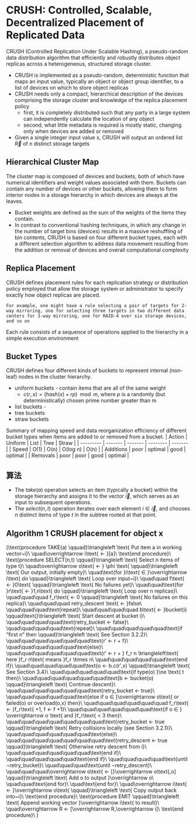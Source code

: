 # CRUSH: Controlled, Scalable, Decentralized Placement of Replicated Data
  CRUSH (Controlled Replication Under Scalable Hashing), a pseudo-random data distribution algorithm that efficiently and robustly distributes object replicas across a heterogeneous, structured storage cluster.
- CRUSH is implemented as a pseudo-random, deterministic function that maps an input value, typically an object or object group identifier, to a list of devices on which to store object replicas
- CRUSH needs only a compact, hierarchical description of the devices comprising the storage cluster and knowledge of the replica placement policy
  * first, it is completely distributed such that any party in a large system can independently calculate the location of any object
  * second, what little metadata is required is mostly static, changing only when devices are added or removed
- Given a single integer input value x, CRUSH will output an ordered list $\overrightarrow{R}$ of n distinct storage targets

## Hierarchical Cluster Map
The cluster map is composed of devices and buckets, both of which have numerical identifiers and weight values associated with them.
Buckets can contain any number of devices or other buckets, allowing them to form interior nodes in a storage hierarchy in which devices are always at the leaves.
- Bucket weights are defined as the sum of the weights of the items they contain.
- In contrast to conventional hashing techniques, in which any change in the number of target bins (devices) results in a massive reshuffling of bin contents, CRUSH is based on four different bucket types, each with a different selection algorithm to address data movement resulting from the addition or removal of devices and overall computational complexity

## Replica Placement
  CRUSH defines placement rules for each replication strategy or distribution policy employed that allow the storage system or administrator to specify exactly how object replicas are placed.

    For example, one might have a rule selecting a pair of targets for 2-way mirroring, one for selecting three targets in two different data centers for 3-way mirroring, one for RAID-4 over six storage devices, and so on
Each rule consists of a sequence of operations applied to
the hierarchy in a simple execution environment
## Bucket Types
CRUSH defines four different kinds of buckets to represent internal (non-leaf) nodes in the cluster hierarchy.
 * uniform buckets - contain items that are all of the same weight 
   - $c(r,x) = (hash(x)+rp) \mod m$, where $p$ is a randomly (but deterministically) chosen prime number greater
than m
 * list buckets - 
 * tree buckets
 * straw buckets

Summary of mapping speed and data reorganization efficiency of different bucket types when items are added to or removed from a bucket.
| Action    | Uniform | List    | Tree     | Straw   |
| --------- | ------- | ------- | -------- | ------- |
| Speed     | O(1)    | O(n)    | O(log n) | O(n)    |
| Additions | poor    | optimal | good     | optimal |
| Removals  | poor    | poor    | good     | optimal |

## 算法
- The $take(a)$ operation selects an item (typically a bucket) within the storage hierarchy and assigns it to the vector $\overrightarrow i$, which serves as an input to subsequent operations.
- The $select(n,t)$ operation iterates over each element $i \in \overrightarrow i$, and chooses $n$ distinct items of type $t$ in the subtree rooted at that point.

## Algorithm 1 CRUSH placement for object x 

\(\text{procedure TAKE(a) \qquad}\triangleleft \text{ Put item a in working vector~i}\\
\quad\overrightarrow i\text{ ← }[a]\\
\text{end procedure}\\
\text{procedure SELECT(n,t) \qquad}\triangleleft \text{ Select n items of type t}\\
\quad\overrightarrow o\text{ ← } \phi \text{ \qquad}\triangleleft \text{ Our output, initially empty}\\
\quad\text{for }i\text{ ∈ }\overrightarrow i\text{ do \qquad}\triangleleft \text{ Loop over input~i}\\
\quad\quad f\text{ ← }0\text{ \qquad}\triangleleft \text{ No failures yet}\\
\quad\quad\text{for }r\text{ ← }1,n\text{ do \qquad}\triangleleft \text{ Loop over n replicas}\\
\quad\quad\quad f_r\text{ ← 0 \qquad}\triangleleft \text{ No failures on this replica}\\
\quad\quad\quad retry\_descent \text{ ← }false\\
\quad\quad\quad\text{repeat}\\
\quad\quad\quad\quad b\text{ ← }bucket(i) \qquad\text{}\triangleleft \text{ Start descent at bucket i}\\
\quad\quad\quad\quad\text{retry\_bucket ← false}\\
\quad\quad\quad\quad\text{repeat}\\
\quad\quad\quad\quad\quad\text{if “first n” then \qquad}\triangleleft \text{ See Section 3.2.2}\\
\quad\quad\quad\quad\quad\quad\text{r′ ← r + f}\\
\quad\quad\quad\quad\quad\text{else}\\
\quad\quad\quad\quad\quad\quad\text{r′ ← r + } f_r n \triangleleft\text{ here }f_r n\text{ means }f_r \times n\\
\quad\quad\quad\quad\quad\text{end if}\\
\quad\quad\quad\quad\quad\text{o ← b.c(r′,x) \qquad}\triangleleft \text{ See Section 3.4}\\
\quad\quad\quad\quad\quad\text{if type(o) }\ne \text{ t then}\\
\quad\quad\quad\quad\quad\quad\text{b ← bucket(o) \qquad}\triangleleft \text{ Continue descent}\\
\quad\quad\quad\quad\quad\quad\text{retry\_bucket ← true}\\
\quad\quad\quad\quad\quad\text{else if o ∈ }\overrightarrow o\text{ or failed(o) or overload(o,x) then}\\
\quad\quad\quad\quad\quad\quad f_r\text{ ← }f_r\text{ +1, f ← f +1}\\
\quad\quad\quad\quad\quad\quad\text{if o ∈ } \overrightarrow o \text{ and }f_r\text{ < 3 then}\\
\quad\quad\quad\quad\quad\quad\quad\text{retry\_bucket ← true \qquad}\triangleleft \text{ Retry collisions locally (see Section 3.2.1)}\\
\quad\quad\quad\quad\quad\quad\text{else}\\
\quad\quad\quad\quad\quad\quad\quad\text{retry\_descent ← true \qquad}\triangleleft \text{ Otherwise retry descent from i}\\
\quad\quad\quad\quad\quad\quad\text{end if}\\
\quad\quad\quad\quad\quad\text{end if}\\
\quad\quad\quad\quad\text{until ¬retry\_bucket}\\
\quad\quad\quad\text{until ¬retry\_descent}\\
\quad\quad\quad\overrightarrow o\text{ ← [}\overrightarrow o\text{,o] \qquad}\triangleleft \text{ Add o to output }\overrightarrow o\\
\quad\quad\text{end for}\\
\quad\text{end for}\\
\quad\overrightarrow i\text{ ← }\overrightarrow o\text{ \qquad}\triangleleft \text{ Copy output back into~i}\\
\text{end procedure}\\
\text{procedure EMIT \qquad}\triangleleft \text{ Append working vector }\overrightarrow i\text{ to result}\\
\quad\overrightarrow R ← [\overrightarrow R,\overrightarrow i]\\
\text{end procedure}\\
\)